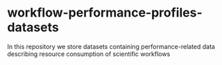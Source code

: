# workflow-performance-profiles-datasets
In this repository we store datasets containing performance-related data describing resource consumption of scientific workflows
